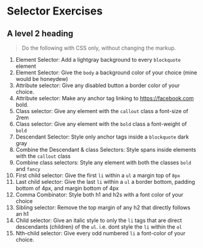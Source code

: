 # Selector Exercises

## A level 2 heading

> Do the following with CSS only, without changing the markup.

1. Element Selector: Add a lightgray background to every `blockquote` element
2. Element Selector: Give the `body` a background color of your choice (mine would be honeydew)
3. Attribute selector: Give any disabled button a border color of your choice.
4. Attribute selector: Make any anchor tag linking to https://facebook.com bold.
5. Class selector: Give any element with the `callout` class a font-size of 2rem
6. Class selector: Give any element with the `bold` class a font-weight of `bold`
7. Descendant Selector: Style only anchor tags inside a `blockquote` dark gray
8. Combine the Descendant & class Selectors: Style spans inside elements with the `callout` class
9. Combine class selectors: Style any element with both the classes `bold` and `fancy`
10. First child selector: Give the first `li` within a `ul` a margin top of `8px`
11. Last child selector: Give the last `li` within a `ul` a border bottom, padding bottom of 4px, and margin bottom of 4px
11. Comma Combinator: Style both h1 and h2s with a font color of your choice
12. Sibling selector: Remove the top margin of any h2 that directly follows an h1
13. Child selector: Give an italic style to only the `li` tags that are direct descendants (children) of the `ul`. i.e. dont style the `li` within the `ol`
14. Nth-child selector: Give every odd numbered `li` a font-color of your choice.
